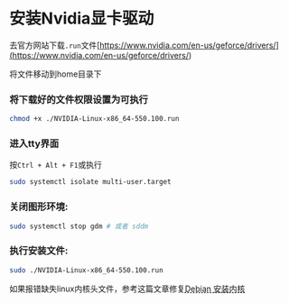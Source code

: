 # 安装Nvidia显卡驱动
去官方网站下载`.run`文件[https://www.nvidia.com/en-us/geforce/drivers/](<https://www.nvidia.com/en-us/geforce/drivers/>)

将文件移动到home目录下

### 将下载好的文件权限设置为可执行

```Bash
chmod +x ./NVIDIA-Linux-x86_64-550.100.run
```


### 进入tty界面

按`Ctrl + Alt + F1`或执行

```Bash
sudo systemctl isolate multi-user.target
```


### 关闭图形环境:

```Bash
sudo systemctl stop gdm # 或者 sddm

```


### 执行安装文件:

```Bash
sudo ./NVIDIA-Linux-x86_64-550.100.run
```


如果报错缺失linux内核头文件，参考这篇文章修复<a href="#ujMgrstZvbDGXf4fEzL5VL" style="color:inherit;text-decoration:underline dashed;">Debian 安装内核</a>
